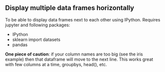 ## Display multiple data frames horizontally
To be able to display data frames next to each other using IPython.
Requires jupyter and following packages: 
- IPython
- sklearn import datasets
- pandas

**One piece of caution**: if your column names are too big (see the iris example) 
then that dataframe will move to the next line. 
This works great with few columns at a time, groupbys, head(), etc.
